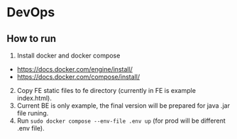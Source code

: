 # DevOps
## How to run
1. Install docker and docker compose 
- https://docs.docker.com/engine/install/
- https://docs.docker.com/compose/install/
2. Copy FE static files to fe directory (currently in FE is example index.html).
3. Current BE is only example, the final version will be prepared for java .jar file runing.
4. Run ```sudo docker compose --env-file .env up``` (for prod will be different .env file).